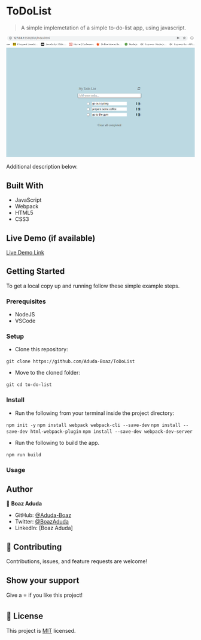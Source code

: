 # ToDoList

> A simple implemetation of a simple to-do-list app, using javascript.

![screenshot](./to-do-list.png)

Additional description below.

## Built With

- JavaScript
- Webpack
- HTML5
- CSS3

## Live Demo (if available)

[Live Demo Link](https://romantic-snyder-075bbe.netlify.app/)

## Getting Started

To get a local copy up and running follow these simple example steps.

### Prerequisites

- NodeJS
- VSCode

### Setup

- Clone this repository:

```git clone https://github.com/Aduda-Boaz/ToDoList```

- Move to the cloned folder:

```git cd to-do-list```

### Install

- Run the following from your terminal inside the project directory:

```npm init -y```
```npm install webpack webpack-cli --save-dev```
```npm install --save-dev html-webpack-plugin```
```npm install --save-dev webpack-dev-server```

- Run the following to build the app.

```npm run build```

### Usage

## Author

👤 **Boaz Aduda**

- GitHub: [@Aduda-Boaz](https://github.com/Aduda-Boaz)
- Twitter: [@BoazAduda](https://twitter.com/BoazAduda)
- LinkedIn: [Boaz Aduda]

## 🤝 Contributing

Contributions, issues, and feature requests are welcome!

## Show your support

Give a ⭐️ if you like this project!

## 📝 License

This project is [MIT](./MIT.md) licensed.
